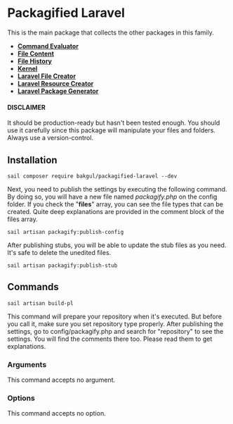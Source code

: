 # Packagified Laravel

This is the main package that collects the other packages in this family.
-   [**Command Evaluator**](https://github.com/bulentAkgul/command-evaluator)
-   [**File Content**](https://github.com/bulentAkgul/file-content)
-   [**File History**](https://github.com/bulentAkgul/file-history)
-   [**Kernel**](https://github.com/bulentAkgul/kernel)
-   [**Laravel File Creator**](https://github.com/bulentAkgul/laravel-file-creator)
-   [**Laravel Resource Creator**](https://github.com/bulentAkgul/laravel-resource-creator)
-   [**Laravel Package Generator**](https://github.com/bulentAkgul/laravel-package-generator)

#### DISCLAIMER
It should be production-ready but hasn't been tested enough. You should use it carefully since this package will manipulate your files and folders. Always use a version-control.

## Installation
```
sail composer require bakgul/packagified-laravel --dev
```
Next, you need to publish the settings by executing the following command. By doing so, you will have a new file named *packagify.php* on the config folder. If you check the "**files**" array, you can see the file types that can be created. Quite deep explanations are provided in the comment block of the files array.

```
sail artisan packagify:publish-config
```

After publishing stubs, you will be able to update the stub files as you need. It's safe to delete the unedited files.
```
sail artisan packagify:publish-stub
```

## Commands
```
sail artisan build-pl
```
This command will prepare your repository when it's executed. But before you call it, make sure you set repository type properly. After publishing the settings, go to config/packagify.php and search for "repository" to see the settings. You will find the comments there too. Please read them to get explanations.

### Arguments
This command accepts no argument.

### Options
This command accepts no option.
